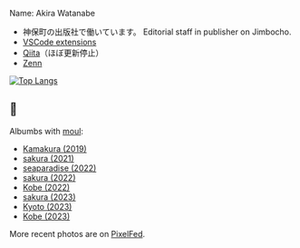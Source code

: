 Name: Akira Watanabe

+ 神保町の出版社で働いています。 Editorial staff in publisher on Jimbocho.
+ [VSCode extensions](https://marketplace.visualstudio.com/publishers/awtnb)
+ [Qiita](https://qiita.com/AWtnb)（ほぼ更新停止）
+ [Zenn](https://zenn.dev/awtnb)

[![Top Langs](https://github-readme-stats.vercel.app/api/top-langs/?username=AWtnb&layout=compact&theme=bear)](https://github.com/AWtnb/)

##  📸

Albumbs with [moul](https://github.com/moul-co/moul):

+ [Kamakura (2019)](https://awtnb-album-2019-kamakura.netlify.app/)
+ [sakura (2021)](https://awtnb-album-2021-sakura.netlify.app/)
+ [seaparadise (2022)](https://awtnb-album-2022-03-seaparadise.netlify.app/)
+ [sakura (2022)](https://awtnb-album-2022-04-sakura.netlify.app/)
+ [Kobe (2022)](https://awtnb-album-2022-09-kobe.netlify.app/)
+ [sakura (2023)](https://awtnb-album-2023-03-sakura.netlify.app/)
+ [Kyoto (2023)](https://awtnb-album-2023-07-kyoto.netlify.app/)
+ [Kobe (2023)](https://awtnb-album-2023-09-kobe.netlify.app/)

 More recent photos are on [PixelFed](https://pixelfed.tokyo/i/web/profile/611921294785326526).
